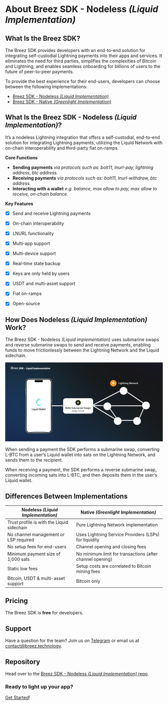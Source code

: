 # About Breez SDK - Nodeless *(Liquid Implementation)*

## **What Is the Breez SDK?**

The Breez SDK provides developers with an end-to-end solution for integrating self-custodial Lightning payments into their apps and services. It eliminates the need for third parties, simplifies the complexities of Bitcoin and Lightning, and enables seamless onboarding for billions of users to the future of peer-to-peer payments.

To provide the best experience for their end-users, developers can choose between the following implementations:

- [Breez SDK - Nodeless *(Liquid Implementation)*](https://sdk-doc-liquid.breez.technology/)
- [Breez SDK - Native *(Greenlight Implementation)*](https://sdk-doc.breez.technology/)


## **What Is the Breez SDK - Nodeless *(Liquid Implementation)*?**

It’s a nodeless Lightning integration that offers a self-custodial, end-to-end solution for integrating Lightning payments, utilizing the Liquid Network with on-chain interoperability and third-party fiat on-ramps.

**Core Functions**

- **Sending payments** *via protocols such as: bolt11, lnurl-pay, lightning address, btc address.*
- **Receiving payments** *via protocols such as: bolt11, lnurl-withdraw, btc address.*
- **Interacting with a wallet** *e.g. balance, max allow to pay, max allow to receive, on-chain balance.*

**Key Features**

- [x] Send and receive Lightning payments 
- [x] On-chain interoperability
- [x] LNURL functionality
- [x] Multi-app support
- [x] Multi-device support
- [x] Real-time state backup
- [x] Keys are only held by users
- [x] USDT and multi-asset support
- [x] Fiat on-ramps
- [x] Open-source


## How Does Nodeless *(Liquid Implementation)* Work?

The Breez SDK - Nodeless *(Liquid implementation)* uses submarine swaps and reverse submarine swaps to send and receive payments, enabling funds to move frictionlessly between the Lightning Network and the Liquid sidechain.

![Breez SDK - Liquid](../images/BreezSDK_Liquid.png)

When sending a payment the SDK performs a submarine swap, converting L-BTC from a user’s Liquid wallet into sats on the Lightning Network, and sends them to the recipient. 

When receiving a payment, the SDK performs a reverse submarine swap, converting incoming sats into L-BTC, and then deposits them in the user’s Liquid wallet.


## **Differences Between Implementations**

| Nodeless *(Liquid Implementation)* | Native *(Greenlight Implementation)* |
| --- | --- |
| Trust profile is with the Liquid sidechain | Pure Lightning Network implementation |
| No channel management or LSP required | Uses Lightning Service Providers (LSPs) for liquidity |
| No setup fees for end-users | Channel opening and closing fees |
| Minimum payment size of 1,000 sats | No minimum limit for transactions (after channel opening) |
| Static low fees | Setup costs are correlated to Bitcoin mining fees |
| Bitcoin, USDT & multi-asset support | Bitcoin only |

## Pricing

The Breez SDK is **free** for developers. 


## Support

Have a question for the team? Join us on [Telegram](https://t.me/breezsdk) or email us at <contact@breez.technology>.

## Repository

Head over to the [Breez SDK - Nodeless *(Liquid Implementation)* repo](https://github.com/breez/breez-sdk-liquid).


### Ready to light up your app? 

[Get Started](https://sdk-doc-liquid.breez.technology/guide/getting_started.html)!
